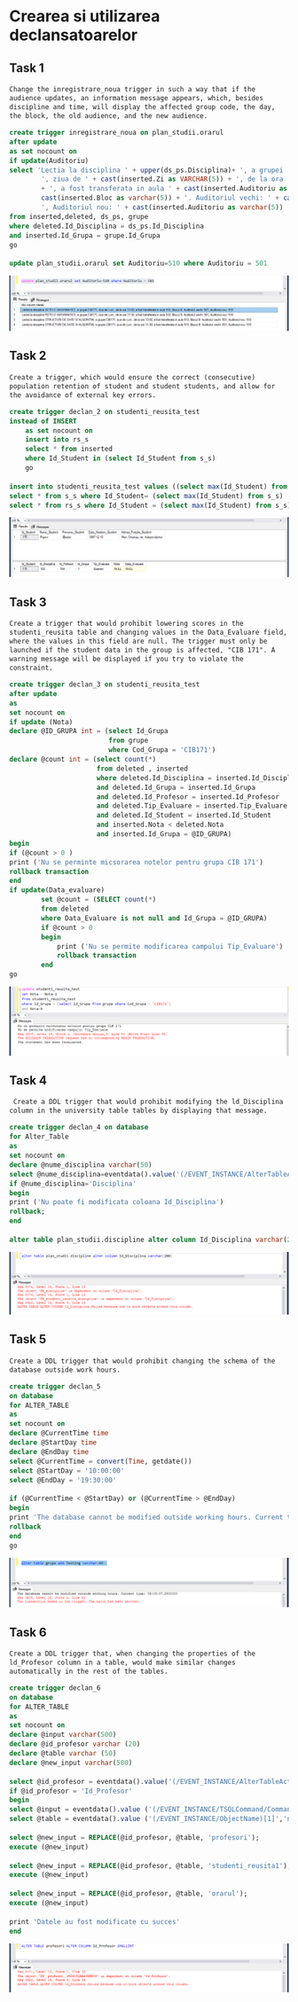 
# Crearea si utilizarea declansatoarelor

## Task 1
	Change the inregistrare_noua trigger in such a way that if the audience updates, an information message appears, which, besides discipline and time, will display the affected group code, the day, the block, the old audience, and the new audience.

```SQL
create trigger inregistrare_noua on plan_studii.orarul
after update
as set nocount on
if update(Auditoriu)
select 'Lectia la disciplina ' + upper(ds_ps.Disciplina)+ ', a grupei ' + grupe.Cod_Grupa +
		', ziua de ' + cast(inserted.Zi as VARCHAR(5)) + ', de la ora ' + cast(inserted.Ora as varchar(5))
		+ ', a fost transferata in aula ' + cast(inserted.Auditoriu as varchar(5)) + ', Blocul '+
		cast(inserted.Bloc as varchar(5)) + '. Auditoriul vechi: ' + cast(deleted.Auditoriu as varchar(5))+
		', Auditoriul nou: ' + cast(inserted.Auditoriu as varchar(5))
from inserted,deleted, ds_ps, grupe
where deleted.Id_Disciplina = ds_ps.Id_Disciplina
and inserted.Id_Grupa = grupe.Id_Grupa
go

update plan_studii.orarul set Auditoriu=510 where Auditoriu = 501
```
![image](https://github.com/FluffyK/BDC_LABS/blob/master/BD_LAB10/LAB10-1.png)

## Task 2
	Create a trigger, which would ensure the correct (consecutive) population retention of student and student students, and allow for the avoidance of external key errors.

```SQL
create trigger declan_2 on studenti_reusita_test
instead of INSERT
	as set nocount on
	insert into rs_s 
	select * from inserted
	where Id_Student in (select Id_Student from s_s)
 	go

insert into studenti_reusita_test values ((select max(Id_Student) from s_s), 103, 104, 1, 'Examen', null, null)
select * from s_s where Id_Student= (select max(Id_Student) from s_s)
select * from rs_s where Id_Student = (select max(Id_Student) from s_s)
```
![image](https://github.com/FluffyK/BDC_LABS/blob/master/BD_LAB10/LAB10-2.png)

## Task 3
	Create a trigger that would prohibit lowering scores in the studenti_reusita table and changing values in the Data_Evaluare field, where the values in this field are null. The trigger must only be launched if the student data in the group is affected, "CIB 171". A warning message will be displayed if you try to violate the constraint.
```SQL
create trigger declan_3 on studenti_reusita_test
after update
as
set nocount on
if update (Nota)
declare @ID_GRUPA int = (select Id_Grupa  
                         from grupe 
						 where Cod_Grupa = 'CIB171')
declare @count int = (select count(*) 
                      from deleted , inserted 
			          where deleted.Id_Disciplina = inserted.Id_Disciplina 
					  and deleted.Id_Grupa = inserted.Id_Grupa 
			          and deleted.Id_Profesor = inserted.Id_Profesor 
					  and deleted.Tip_Evaluare = inserted.Tip_Evaluare 
			          and deleted.Id_Student = inserted.Id_Student
			          and inserted.Nota < deleted.Nota 
			          and inserted.Id_Grupa = @ID_GRUPA)	
begin
if (@count > 0 )
print ('Nu se perminte micsorarea notelor pentru grupa CIB 171')
rollback transaction
end
if update(Data_evaluare)
		set @count = (SELECT count(*) 
		from deleted 
		where Data_Evaluare is not null and Id_Grupa = @ID_GRUPA)
		if @count > 0
		begin
			print ('Nu se permite modificarea campului Tip_Evaluare')
			rollback transaction
		end
go
```
![image](https://github.com/FluffyK/BDC_LABS/blob/master/BD_LAB10/LAB10-3.png)

## Task 4
	 Create a DDL trigger that would prohibit modifying the ld_Disciplina column in the university table tables by displaying that message.
```SQL
create trigger declan_4 on database
for Alter_Table
as 
set nocount on
declare @nume_disciplina varchar(50)
select @nume_disciplina=eventdata().value('(/EVENT_INSTANCE/AlterTableActionList/*/Columns/Name)[1]', 'nvarchar(100)') 
if @nume_disciplina='Disciplina'
begin 
print ('Nu poate fi modificata coloana Id_Disciplina')
rollback;
end

alter table plan_studii.discipline alter column Id_Disciplina varchar(200)
```
![image](https://github.com/FluffyK/BDC_LABS/blob/master/BD_LAB10/LAB10-4.png)

## Task 5
	Create a DDL trigger that would prohibit changing the schema of the database outside work hours.
```SQL
create trigger declan_5
on database
for ALTER_TABLE
as
set nocount on
declare @CurrentTime time
declare @StartDay time
declare @EndDay time
select @CurrentTime = convert(Time, getdate())
select @StartDay = '10:00:00'
select @EndDay = '19:30:00'

if (@CurrentTime < @StartDay) or (@CurrentTime > @EndDay)
begin	
print 'The database cannot be modified outside working hours. Current time: ' + cast(@CurrentTime as varchar(20))
rollback
end
go
```
![image](https://github.com/FluffyK/BDC_LABS/blob/master/BD_LAB10/LAB10-5.png)


## Task 6
	Create a DDL trigger that, when changing the properties of the ld_Profesor column in a table, would make similar changes automatically in the rest of the tables.

```SQL
create trigger declan_6
on database
for ALTER_TABLE
as
set nocount on
declare @input varchar(500)
declare @id_profesor varchar (20)
declare @table varchar (50)
declare @new_input varchar(500)

select @id_profesor = eventdata().value('(/EVENT_INSTANCE/AlterTableActionList/*/Columns/Name)[1]', 'nvarchar(max)')
if @id_profesor = 'Id_Profesor'
begin
select @input = eventdata().value ('(/EVENT_INSTANCE/TSQLCommand/CommandText)[1]', 'nvarchar(max)')
select @table = eventdata().value ('(/EVENT_INSTANCE/ObjectName)[1]','nvarchar(max)')

select @new_input = REPLACE(@id_profesor, @table, 'profesori');
execute (@new_input)

select @new_input = REPLACE(@id_profesor, @table, 'studenti_reusita1');
execute (@new_input)

select @new_input = REPLACE(@id_profesor, @table, 'orarul');
execute (@new_input)

print 'Datele au fost modificate cu succes'
end
```
![image](https://github.com/FluffyK/BDC_LABS/blob/master/BD_LAB10/LAB10-6.png)
